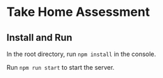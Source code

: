 # Take Home Assessment

## Install and Run

In the root directory, run `npm install` in the console.

Run `npm run start` to start the server.